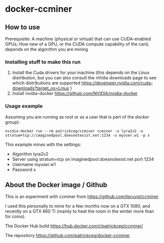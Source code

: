 # docker-ccminer

## How to use

Prerequisite: A machine (physical or virtual) that can use CUDA-enabled GPUs; How new of a GPU, or the CUDA compute capability of the card, depends on the algorithm you are mining

### Installing stuff to make this run

1. Install the Cuda drivers for your machine (this depends on the Linux distribution, but you can also consult the nVidia downloads page to see which distributions are supported https://developer.nvidia.com/cuda-downloads?target_os=Linux )
2. Install nvidia-docker https://github.com/NVIDIA/nvidia-docker

### Usage example

Assuming you are running as root or as a user that is part of the _docker_ group):

`nvidia-docker run --rm patrickceg/ccminer ccminer -a lyra2v2 -o stratum+tcp://imaginedpool.doesnotexist.net:1234 -u myuser.w1 -p x`

This example mines with the settings:

* Algorithm lyra2v2
* Server using stratum+tcp on imaginedpool.doesnotexist.net port 1234
* Username myuser.w1
* Password x

## About the Docker image / Github

This is an experiment with ccminer from https://github.com/tpruvot/ccminer

I used this personally to mine for a few months now on a GTX 1080, and recently on a GTX 660 Ti (mainly to heat the room in the winter more than for coins).

The Docker Hub build https://hub.docker.com/r/patrickceg/ccminer/

The repository https://github.com/patrickceg/docker-ccminer
